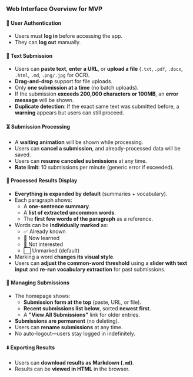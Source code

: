 ### **Web Interface Overview for MVP**

#### **🔑 User Authentication**
- Users must **log in** before accessing the app.
- They can **log out** manually.

#### **📜 Text Submission**
- Users can **paste text**, **enter a URL**, or **upload a file** (`.txt`, `.pdf`, `.docx`, `.html`, `.md`, `.png/.jpg` for OCR).
- **Drag-and-drop** support for file uploads.
- Only **one submission at a time** (no batch uploads).
- If the submission **exceeds 200,000 characters or 100MB**, an **error message** will be shown.
- **Duplicate detection**: If the exact same text was submitted before, a **warning** appears but users can still proceed.

#### **⏳ Submission Processing**
- A **waiting animation** will be shown while processing.
- Users can **cancel a submission**, and already-processed data will be saved.
- Users can **resume canceled submissions** at any time.
- **Rate limit**: 10 submissions per minute (generic error if exceeded).

#### **📑 Processed Results Display**
- **Everything is expanded by default** (summaries + vocabulary).
- Each paragraph shows:
    - A **one-sentence summary**.
    - A **list of extracted uncommon words**.
    - The **first few words of the paragraph** as a reference.
- Words can be **individually marked** as:
    - ✅ Already known
    - 📖 Now learned
    - 🚫 Not interested
    - ⬜ Unmarked (default)
- Marking a word **changes its visual style**.
- Users can **adjust the common-word threshold** using a **slider with text input** and **re-run vocabulary extraction** for past submissions.

#### **📂 Managing Submissions**
- The homepage shows:
    - **Submission form at the top** (paste, URL, or file).
    - **Recent submissions list below**, sorted **newest first**.
    - A **"View All Submissions"** link for older entries.
- **Submissions are permanent** (no deleting).
- Users can **rename submissions** at any time.
- No auto-logout—users stay logged in indefinitely.

#### **⬇️ Exporting Results**
- Users can **download results as Markdown (`.md`)**.
- Results can be **viewed in HTML** in the browser.
